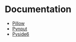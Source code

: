 # Documentation

- [Pillow](https://pillow.readthedocs.io/en/stable/index.html)
- [Pynput](https://pynput.readthedocs.io/en/latest/)
- [Pyside6](https://doc.qt.io/qtforpython/PySide6/QtWidgets/index.html#module-PySide6.QtWidgets)